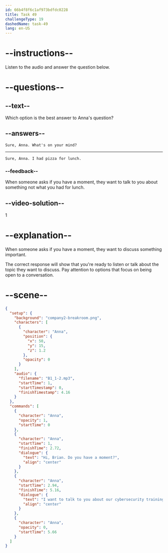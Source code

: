 ```yaml
---
id: 66b4f8f6c1af973bdfdc0228
title: Task 49
challengeType: 19
dashedName: task-49
lang: en-US
---
```

<!--
AUDIO REFERENCE:
Anna: Hi Brian, do you have a moment? I want to talk about our cybersecurity training.
-->
<!-- SPEAKING -->

# --instructions--

Listen to the audio and answer the question below.

# --questions--

## --text--

Which option is the best answer to Anna's question?

## --answers--

`Sure, Anna. What's on your mind?`

---

`Sure, Anna. I had pizza for lunch.`

### --feedback--

When someone asks if you have a moment, they want to talk to you about something not what you had for lunch.

## --video-solution--

1

# --explanation--

When someone asks if you have a moment, they want to discuss something important. 

The correct response will show that you're ready to listen or talk about the topic they want to discuss. Pay attention to options that focus on being open to a conversation.

# --scene--

```json
{
  "setup": {
    "background": "company2-breakroom.png",
    "characters": [
      {
        "character": "Anna",
        "position": {
          "x": 50,
          "y": 15,
          "z": 1.2
        },
        "opacity": 0
      }
    ],
    "audio": {
      "filename": "B1_1-2.mp3",
      "startTime": 1,
      "startTimestamp": 0,
      "finishTimestamp": 4.16
    }
  },
  "commands": [
    {
      "character": "Anna",
      "opacity": 1,
      "startTime": 0
    },
    {
      "character": "Anna",
      "startTime": 1,
      "finishTime": 2.72,
      "dialogue": {
        "text": "Hi, Brian. Do you have a moment?",
        "align": "center"
      }
    },
    {
      "character": "Anna",
      "startTime": 2.94,
      "finishTime": 5.16,
      "dialogue": {
        "text": "I want to talk to you about our cybersecurity training.",
        "align": "center"
      }
    },
    {
      "character": "Anna",
      "opacity": 0,
      "startTime": 5.66
    }
  ]
}
```
